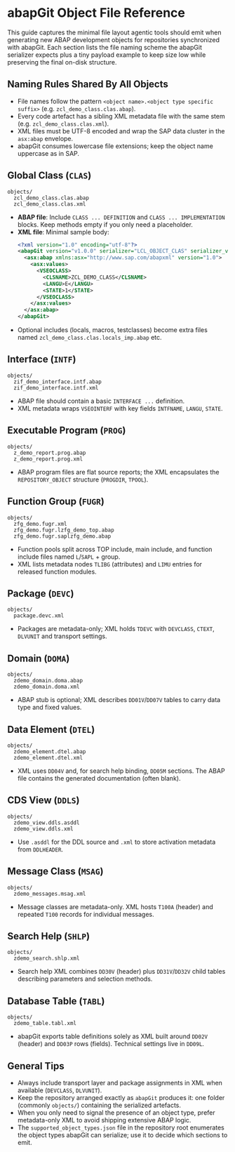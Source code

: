 # abapGit Object File Reference

This guide captures the minimal file layout agentic tools should emit when generating new ABAP development objects for repositories synchronized with abapGit. Each section lists the file naming scheme the abapGit serializer expects plus a tiny payload example to keep size low while preserving the final on-disk structure.

## Naming Rules Shared By All Objects
- File names follow the pattern `<object name>.<object type specific suffix>` (e.g. `zcl_demo_class.clas.abap`).
- Every code artefact has a sibling XML metadata file with the same stem (e.g. `zcl_demo_class.clas.xml`).
- XML files must be UTF-8 encoded and wrap the SAP data cluster in the `asx:abap` envelope.
- abapGit consumes lowercase file extensions; keep the object name uppercase as in SAP.

## Global Class (`CLAS`)
```
objects/
  zcl_demo_class.clas.abap
  zcl_demo_class.clas.xml
```
- **ABAP file**: Include `CLASS ... DEFINITION` and `CLASS ... IMPLEMENTATION` blocks. Keep methods empty if you only need a placeholder.
- **XML file**: Minimal sample body:
  ```xml
  <?xml version="1.0" encoding="utf-8"?>
  <abapGit version="v1.0.0" serializer="LCL_OBJECT_CLAS" serializer_version="v1.0.0">
    <asx:abap xmlns:asx="http://www.sap.com/abapxml" version="1.0">
      <asx:values>
        <VSEOCLASS>
          <CLSNAME>ZCL_DEMO_CLASS</CLSNAME>
          <LANGU>E</LANGU>
          <STATE>1</STATE>
        </VSEOCLASS>
      </asx:values>
    </asx:abap>
  </abapGit>
  ```
- Optional includes (locals, macros, testclasses) become extra files named `zcl_demo_class.clas.locals_imp.abap` etc.

## Interface (`INTF`)
```
objects/
  zif_demo_interface.intf.abap
  zif_demo_interface.intf.xml
```
- ABAP file should contain a basic `INTERFACE ...` definition.
- XML metadata wraps `VSEOINTERF` with key fields `INTFNAME`, `LANGU`, `STATE`.

## Executable Program (`PROG`)
```
objects/
  z_demo_report.prog.abap
  z_demo_report.prog.xml
```
- ABAP program files are flat source reports; the XML encapsulates the `REPOSITORY_OBJECT` structure (`PROGDIR`, `TPOOL`).

## Function Group (`FUGR`)
```
objects/
  zfg_demo.fugr.xml
  zfg_demo.fugr.lzfg_demo_top.abap
  zfg_demo.fugr.saplzfg_demo.abap
```
- Function pools split across TOP include, main include, and function include files named `L`/`SAPL` + group.
- XML lists metadata nodes `TLIBG` (attributes) and `LIMU` entries for released function modules.

## Package (`DEVC`)
```
objects/
  package.devc.xml
```
- Packages are metadata-only; XML holds `TDEVC` with `DEVCLASS`, `CTEXT`, `DLVUNIT` and transport settings.

## Domain (`DOMA`)
```
objects/
  zdemo_domain.doma.abap
  zdemo_domain.doma.xml
```
- ABAP stub is optional; XML describes `DD01V`/`DD07V` tables to carry data type and fixed values.

## Data Element (`DTEL`)
```
objects/
  zdemo_element.dtel.abap
  zdemo_element.dtel.xml
```
- XML uses `DD04V` and, for search help binding, `DD05M` sections. The ABAP file contains the generated documentation (often blank).

## CDS View (`DDLS`)
```
objects/
  zdemo_view.ddls.asddl
  zdemo_view.ddls.xml
```
- Use `.asddl` for the DDL source and `.xml` to store activation metadata from `DDLHEADER`.

## Message Class (`MSAG`)
```
objects/
  zdemo_messages.msag.xml
```
- Message classes are metadata-only. XML hosts `T100A` (header) and repeated `T100` records for individual messages.

## Search Help (`SHLP`)
```
objects/
  zdemo_search.shlp.xml
```
- Search help XML combines `DD30V` (header) plus `DD31V`/`DD32V` child tables describing parameters and selection methods.

## Database Table (`TABL`)
```
objects/
  zdemo_table.tabl.xml
```
- abapGit exports table definitions solely as XML built around `DD02V` (header) and `DD03P` rows (fields). Technical settings live in `DD09L`.

## General Tips
- Always include transport layer and package assignments in XML when available (`DEVCLASS`, `DLVUNIT`).
- Keep the repository arranged exactly as `abapGit` produces it: one folder (commonly `objects/`) containing the serialized artefacts.
- When you only need to signal the presence of an object type, prefer metadata-only XML to avoid shipping extensive ABAP logic.
- The `supported_object_types.json` file in the repository root enumerates the object types abapGit can serialize; use it to decide which sections to emit.
